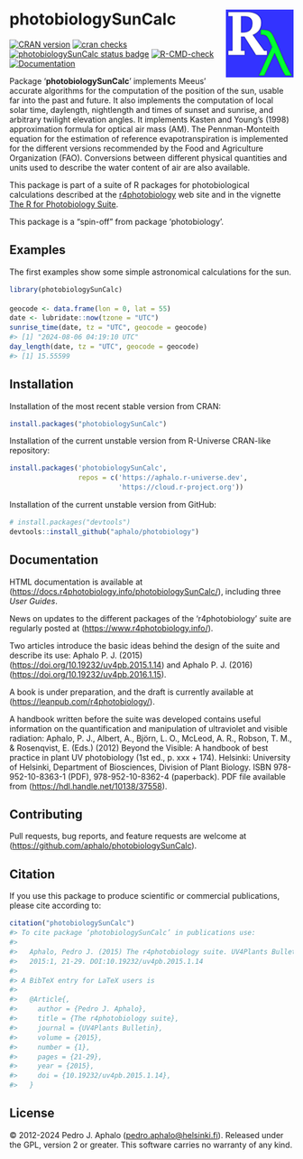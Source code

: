 
# photobiologySunCalc <img src="man/figures/logo.png" align="right" width="120"/>

<!-- badges: start -->

[![CRAN
version](https://www.r-pkg.org/badges/version-last-release/photobiologySunCalc)](https://cran.r-project.org/package=photobiologySunCalc)
[![cran
checks](https://badges.cranchecks.info/worst/photobiologySunCalc.svg)](https://cran.r-project.org/web/checks/check_results_photobiologySunCalc.html)[![photobiologySunCalc
status
badge](https://aphalo.r-universe.dev/badges/photobiologySunCalc)](https://aphalo.r-universe.dev/photobiologySunCalc)
[![R-CMD-check](https://github.com/aphalo/photobiologySunCalc/actions/workflows/R-CMD-check.yaml/badge.svg)](https://github.com/aphalo/photobiologySunCalc/actions/workflows/R-CMD-check.yaml)
[![Documentation](https://img.shields.io/badge/documentation-photobiologySunCalc-informational.svg)](https://docs.r4photobiology.info/photobiologySunCalc/)
<!-- badges: end -->

Package ‘**photobiologySunCalc**’ implements Meeus’ accurate algorithms
for the computation of the position of the sun, usable far into the past
and future. It also implements the computation of local solar time,
daylength, nightlength and times of sunset and sunrise, and arbitrary
twilight elevation angles. It implements Kasten and Young’s (1998)
approximation formula for optical air mass (AM). The Pennman-Monteith
equation for the estimation of reference evapotranspiration is
implemented for the different versions recommended by the Food and
Agriculture Organization (FAO). Conversions between different physical
quantities and units used to describe the water content of air are also
available.

This package is part of a suite of R packages for photobiological
calculations described at the
[r4photobiology](https://www.r4photobiology.info) web site and in the
vignette [The R for Photobiology
Suite](https://docs.r4photobiology.info/photobiology/articles/userguide-0-r4p-introduction.html).

This package is a “spin-off” from package ‘photobiology’.

## Examples

The first examples show some simple astronomical calculations for the
sun.

``` r
library(photobiologySunCalc)

geocode <- data.frame(lon = 0, lat = 55)
date <- lubridate::now(tzone = "UTC")
sunrise_time(date, tz = "UTC", geocode = geocode)
#> [1] "2024-08-06 04:19:10 UTC"
day_length(date, tz = "UTC", geocode = geocode)
#> [1] 15.55599
```

## Installation

Installation of the most recent stable version from CRAN:

``` r
install.packages("photobiologySunCalc")
```

Installation of the current unstable version from R-Universe CRAN-like
repository:

``` r
install.packages('photobiologySunCalc', 
                 repos = c('https://aphalo.r-universe.dev', 
                           'https://cloud.r-project.org'))
```

Installation of the current unstable version from GitHub:

``` r
# install.packages("devtools")
devtools::install_github("aphalo/photobiology")
```

## Documentation

HTML documentation is available at
(<https://docs.r4photobiology.info/photobiologySunCalc/>), including
three *User Guides*.

News on updates to the different packages of the ‘r4photobiology’ suite
are regularly posted at (<https://www.r4photobiology.info/>).

Two articles introduce the basic ideas behind the design of the suite
and describe its use: Aphalo P. J. (2015)
(<https://doi.org/10.19232/uv4pb.2015.1.14>) and Aphalo P. J. (2016)
(<https://doi.org/10.19232/uv4pb.2016.1.15>).

A book is under preparation, and the draft is currently available at
(<https://leanpub.com/r4photobiology/>).

A handbook written before the suite was developed contains useful
information on the quantification and manipulation of ultraviolet and
visible radiation: Aphalo, P. J., Albert, A., Björn, L. O., McLeod, A.
R., Robson, T. M., & Rosenqvist, E. (Eds.) (2012) Beyond the Visible: A
handbook of best practice in plant UV photobiology (1st ed., p. xxx +
174). Helsinki: University of Helsinki, Department of Biosciences,
Division of Plant Biology. ISBN 978-952-10-8363-1 (PDF),
978-952-10-8362-4 (paperback). PDF file available from
(<https://hdl.handle.net/10138/37558>).

## Contributing

Pull requests, bug reports, and feature requests are welcome at
(<https://github.com/aphalo/photobiologySunCalc>).

## Citation

If you use this package to produce scientific or commercial
publications, please cite according to:

``` r
citation("photobiologySunCalc")
#> To cite package ‘photobiologySunCalc’ in publications use:
#> 
#>   Aphalo, Pedro J. (2015) The r4photobiology suite. UV4Plants Bulletin,
#>   2015:1, 21-29. DOI:10.19232/uv4pb.2015.1.14
#> 
#> A BibTeX entry for LaTeX users is
#> 
#>   @Article{,
#>     author = {Pedro J. Aphalo},
#>     title = {The r4photobiology suite},
#>     journal = {UV4Plants Bulletin},
#>     volume = {2015},
#>     number = {1},
#>     pages = {21-29},
#>     year = {2015},
#>     doi = {10.19232/uv4pb.2015.1.14},
#>   }
```

## License

© 2012-2024 Pedro J. Aphalo (<pedro.aphalo@helsinki.fi>). Released under
the GPL, version 2 or greater. This software carries no warranty of any
kind.
